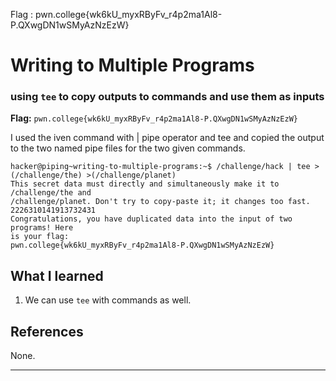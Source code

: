 Flag : pwn.college{wk6kU_myxRByFv_r4p2ma1Al8-P.QXwgDN1wSMyAzNzEzW}
# Writing to Multiple Programs

### using `tee` to copy outputs to commands and use them as inputs

**Flag:** `pwn.college{wk6kU_myxRByFv_r4p2ma1Al8-P.QXwgDN1wSMyAzNzEzW}`

I used the iven command with | pipe operator and tee and copied the output to the two named pipe files for the two given commands.

```
hacker@piping~writing-to-multiple-programs:~$ /challenge/hack | tee >(/challenge/the) >(/challenge/planet)
This secret data must directly and simultaneously make it to /challenge/the and
/challenge/planet. Don't try to copy-paste it; it changes too fast.
2226310141913732431
Congratulations, you have duplicated data into the input of two programs! Here
is your flag:
pwn.college{wk6kU_myxRByFv_r4p2ma1Al8-P.QXwgDN1wSMyAzNzEzW}
```

## What I learned

1. We can use `tee` with commands as well.

## References

None.

---
